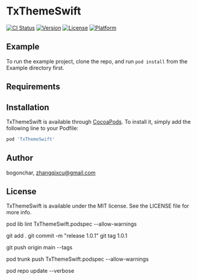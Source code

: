 # TxThemeSwift

[![CI Status](https://img.shields.io/travis/bogonchar/TxThemeSwift.svg?style=flat)](https://travis-ci.org/bogonchar/TxThemeSwift)
[![Version](https://img.shields.io/cocoapods/v/TxThemeSwift.svg?style=flat)](https://cocoapods.org/pods/TxThemeSwift)
[![License](https://img.shields.io/cocoapods/l/TxThemeSwift.svg?style=flat)](https://cocoapods.org/pods/TxThemeSwift)
[![Platform](https://img.shields.io/cocoapods/p/TxThemeSwift.svg?style=flat)](https://cocoapods.org/pods/TxThemeSwift)

## Example

To run the example project, clone the repo, and run `pod install` from the Example directory first.

## Requirements

## Installation

TxThemeSwift is available through [CocoaPods](https://cocoapods.org). To install
it, simply add the following line to your Podfile:

```ruby
pod 'TxThemeSwift'
```

## Author

bogonchar, zhangqixcu@gmail.com

## License

TxThemeSwift is available under the MIT license. See the LICENSE file for more info.


pod lib lint TxThemeSwift.podspec --allow-warnings

git add .
git commit -m "release 1.0.1"
git tag 1.0.1

git push origin main --tags

pod trunk push TxThemeSwift.podspec --allow-warnings

pod repo update --verbose
